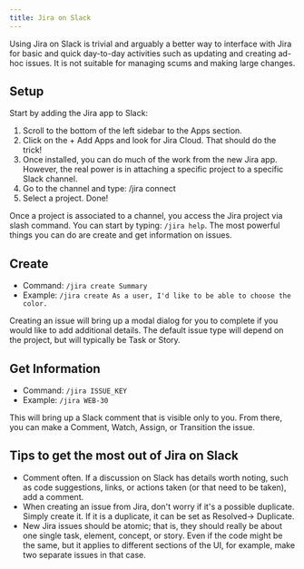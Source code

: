 ```yaml
---
title: Jira on Slack
---
```


Using Jira on Slack is trivial and arguably a better way to interface with Jira for basic and quick day-to-day activities such as updating and creating ad-hoc issues. It is not suitable for managing scums and making large changes.

## Setup

Start by adding the Jira app to Slack:

1. Scroll to the bottom of the left sidebar to the Apps section.
2. Click on the + Add Apps and look for Jira Cloud. That should do the trick!
3. Once installed, you can do much of the work from the new Jira app. However, the real power is in attaching a specific project to a specific Slack channel.
4. Go to the channel and type: /jira connect
5. Select a project.
   Done!

Once a project is associated to a channel, you access the Jira project via slash command. You can start by typing: `/jira help`. The most powerful things you can do are create and get information on issues.

## Create

- Command: `/jira create Summary`
- Example: `/jira create As a user, I'd like to be able to choose the color.`

Creating an issue will bring up a modal dialog for you to complete if you would like to add additional details. The default issue type will depend on the project, but will typically be Task or Story.

## Get Information

- Command: `/jira ISSUE_KEY`
- Example: `/jira WEB-30`

This will bring up a Slack comment that is visible only to you. From there, you can make a Comment, Watch, Assign, or Transition the issue.

## Tips to get the most out of Jira on Slack

- Comment often. If a discussion on Slack has details worth noting, such as code suggestions, links, or actions taken (or that need to be taken), add a comment.
- When creating an issue from Jira, don't worry if it's a possible duplicate. Simply create it. If it is a duplicate, it can be set as Resolved-> Duplicate.
- New Jira issues should be atomic; that is, they should really be about one single task, element, concept, or story. Even if the code might be the same, but it applies to different sections of the UI, for example, make two separate issues in that case.
